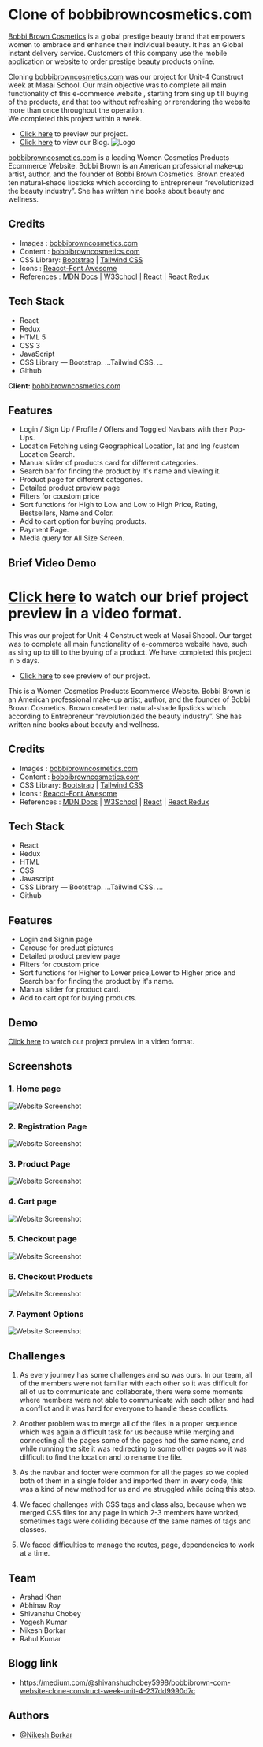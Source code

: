 # Clone of bobbibrowncosmetics.com

[Bobbi Brown Cosmetics](https://www.bobbibrowncosmetics.com/) is a global prestige beauty brand that empowers women to embrace and enhance their individual beauty. 
It has an Global instant delivery service. Customers of this company use the mobile application or website to order prestige beauty products online.

Cloning [bobbibrowncosmetics.com](https://www.bobbibrowncosmetics.com/) was our project for Unit-4 Construct week at Masai School. Our main objective was to complete all main functionality of this e-commerce website , starting from sing up till buying of the products, and that too without refreshing or rerendering the website more than once throughout the operation.  
We completed this project within a week.

- [Click here](https://bobbi-brown-clone-arshad-abhinav-yogesh-shivanshu-rahul-nikesh.netlify.app/) to preview our project.
- [Click here](https://medium.com/@shivanshuchobey5998/bobbibrown-com-website-clone-construct-week-unit-4-237dd9990d7c) to view our Blog.
![Logo](./bobbi-brown/src/Readme%20Images/logo.jpg)

[bobbibrowncosmetics.com](https://www.bobbibrowncosmetics.com/) is a leading Women Cosmetics Products Ecommerce Website. Bobbi Brown is an American professional make-up artist, author, and the founder of Bobbi Brown Cosmetics. Brown created ten natural-shade lipsticks which according to Entrepreneur “revolutionized the beauty industry”. She has written nine books about beauty and wellness.

## Credits

- Images : [bobbibrowncosmetics.com](https://www.bobbibrowncosmetics.com/)
- Content : [bobbibrowncosmetics.com](https://www.bobbibrowncosmetics.com/)
- CSS Library: [Bootstrap](https://getbootstrap.com/) | [Tailwind CSS](https://tailwindcss.com/)
- Icons : [Reacct-Font Awesome](https://fontawesome.com/)
- References : [MDN Docs](https://developer.mozilla.org/en-US/) | [W3School](https://www.w3schools.com/) | [React](https://reactjs.org/) | [React Redux](https://react-redux.js.org/)

## Tech Stack
- React
- Redux
- HTML 5
- CSS 3
- JavaScript
- CSS Library — Bootstrap. …Tailwind CSS. …
- Github

**Client:** [bobbibrowncosmetics.com](https://www.bobbibrowncosmetics.com/)

## Features
- Login / Sign Up / Profile / Offers and Toggled Navbars with their Pop-Ups.
- Location Fetching using Geographical Location, lat and lng /custom Location Search.
- Manual slider of products card for different categories.
- Search bar for finding the product by it's name and viewing it.
- Product page for different categories.
- Detailed product preview page
- Filters for coustom price
- Sort functions for High to Low and Low to High Price, Rating, Bestsellers, Name and Color.
- Add to cart option for buying products.
- Payment Page.
- Media query for All Size Screen.

## Brief Video Demo
[Click here](https://drive.google.com/drive/u/0/search?lfhs=2&q=bobbi) to watch our brief project preview in a video format.
=======
This was our project for Unit-4 Construct week at Masai Shcool.
Our target was to complete all main functionality of e-commerce website have, such as sing up to till to the byuing of a product.
We have completed this project in 5 days.

- [Click here](https://bobbi-brown-clone-arshad-abhinav-yogesh-shivanshu-rahul-nikesh.netlify.app/) to see preview of our project.

This is a Women Cosmetics Products Ecommerce Website. Bobbi Brown is an American professional make-up artist, author, and the founder of Bobbi Brown Cosmetics. Brown created ten natural-shade lipsticks which according to Entrepreneur “revolutionized the beauty industry”. She has written nine books about beauty and wellness.

## Credits

- Images : [bobbibrowncosmetics.com](https://www.bobbibrowncosmetics.com/)
- Content : [bobbibrowncosmetics.com](https://www.bobbibrowncosmetics.com/)
- CSS Library: [Bootstrap](https://getbootstrap.com/) | [Tailwind CSS](https://tailwindcss.com/)
- Icons : [Reacct-Font Awesome](https://fontawesome.com/)
- References : [MDN Docs](https://developer.mozilla.org/en-US/) | [W3School](https://www.w3schools.com/) | [React](https://reactjs.org/) | [React Redux](https://react-redux.js.org/)

## Tech Stack

- React
- Redux
- HTML
- CSS
- Javascript
- CSS Library — Bootstrap. …Tailwind CSS. …
- Github

## Features

- Login and Signin page
- Carouse for product pictures
- Detailed product preview page
- Filters for coustom price
- Sort functions for Higher to Lower price,Lower to Higher price and Search bar for finding the product by it's name.
- Manual slider for product card.
- Add to cart opt for buying products.

## Demo

[Click here](https://drive.google.com/file/d/1bGrJOXcpS2e1ZPlwFjyBPsqSXb_5iucg/view?usp=sharing) to watch our project preview in a video format.

## Screenshots

### 1. Home page

![Website Screenshot](https://miro.medium.com/max/1400/1*3O5dJrdc7lc7XPzV2skHlQ.png)

### 2. Registration Page

![Website Screenshot](https://miro.medium.com/max/1400/1*ernQGQqyLflki8o3qC0J1w.png)

### 3. Product Page

![Website Screenshot](https://miro.medium.com/max/1400/1*Nsac44aTYOHt47LUsknItg.png)

### 4. Cart page

![Website Screenshot]()

### 5. Checkout page

![Website Screenshot]()

### 6. Checkout Products

![Website Screenshot]()

### 7. Payment Options

![Website Screenshot]()

## Challenges

1. As every journey has some challenges and so was ours. In our team, all of the members were not familiar with each other so it was difficult for all of us to communicate and collaborate, there were some moments where members were not able to communicate with each other and had a conflict and it was hard for everyone to handle these conflicts.

2. Another problem was to merge all of the files in a proper sequence which was again a difficult task for us because while merging and connecting all the pages some of the pages had the same name, and while running the site it was redirecting to some other pages so it was difficult to find the location and to rename the file.

3. As the navbar and footer were common for all the pages so we copied both of them in a single folder and imported them in every code, this was a kind of new method for us and we struggled while doing this step.

4. We faced challenges with CSS tags and class also, because when we merged CSS files for any page in which 2-3 members have worked, sometimes tags were colliding because of the same names of tags and classes.

5. We faced difficulties to manage the routes, page, dependencies to work at a time.

## Team

- Arshad Khan
- Abhinav Roy
- Shivanshu Chobey
- Yogesh Kumar
- Nikesh Borkar
- Rahul Kumar

## Blogg link

- https://medium.com/@shivanshuchobey5998/bobbibrown-com-website-clone-construct-week-unit-4-237dd9990d7c

## Authors

- [@Nikesh Borkar](https://github.com/NikeshBorkar)
